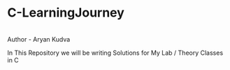 # C-LearningJourney

<br>
Author - Aryan Kudva


In This Repository we will be writing Solutions for My Lab / Theory Classes in C
